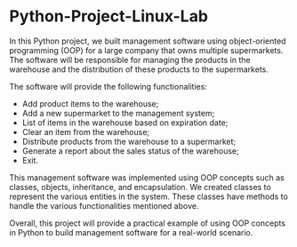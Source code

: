 # Python-Project-Linux-Lab

In this Python project, we built management software using object-oriented programming (OOP) for a large company that owns multiple supermarkets. The software will be responsible for managing the products in the warehouse and the distribution of these products to the supermarkets.

The software will provide the following functionalities:
 
- Add product items to the warehouse;
- Add a new supermarket to the management system;
- List of items in the warehouse based on expiration date;
- Clear an item from the warehouse;
- Distribute products from the warehouse to a supermarket;
- Generate a report about the sales status of the warehouse;
- Exit.

This management software was implemented using OOP concepts such as classes, objects, inheritance, and encapsulation. We created classes to represent the various entities in the system. These classes have methods to handle the various functionalities mentioned above.

Overall, this project will provide a practical example of using OOP concepts in Python to build management software for a real-world scenario.
